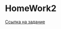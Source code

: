 # HomeWork2
[Ссылка на задание](https://docs.google.com/document/d/13U2dVcLGw1YRvuGtNO2TbDBIQxss0eBUCprdj-lNmAA/edit?tab=t.0#heading=h.r4hyqps8u4rh)